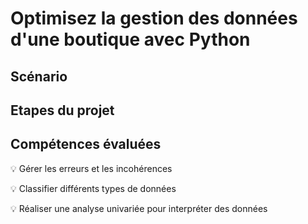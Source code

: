 # Optimisez la gestion des données d'une boutique avec Python

## Scénario

## Etapes du projet

## Compétences évaluées

:bulb: Gérer les erreurs et les incohérences

:bulb: Classifier différents types de données

:bulb: Réaliser une analyse univariée pour interpréter des données






